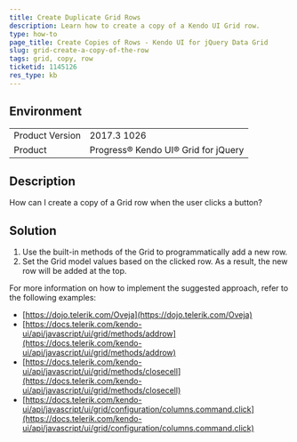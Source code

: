 ```yaml
---
title: Create Duplicate Grid Rows
description: Learn how to create a copy of a Kendo UI Grid row.
type: how-to
page_title: Create Copies of Rows - Kendo UI for jQuery Data Grid
slug: grid-create-a-copy-of-the-row
tags: grid, copy, row
ticketid: 1145126
res_type: kb
---
```


## Environment

<table>
	<tr>
		<td>Product Version</td>
		<td>2017.3 1026</td>
	</tr>
	<tr>
		<td>Product</td>
		<td>Progress® Kendo UI® Grid for jQuery</td> 
	</tr>
</table>


## Description

How can I create a copy of a Grid row when the user clicks a button?

## Solution

1. Use the built-in methods of the Grid to programmatically add a new row.
1. Set the Grid model values based on the clicked row. As a result, the new row will be added at the top.  

For more information on how to implement the suggested approach, refer to the following examples:
* [https://dojo.telerik.com/Oveja](https://dojo.telerik.com/Oveja)  
* [https://docs.telerik.com/kendo-ui/api/javascript/ui/grid/methods/addrow](https://docs.telerik.com/kendo-ui/api/javascript/ui/grid/methods/addrow)  
* [https://docs.telerik.com/kendo-ui/api/javascript/ui/grid/methods/closecell](https://docs.telerik.com/kendo-ui/api/javascript/ui/grid/methods/closecell)  
* [https://docs.telerik.com/kendo-ui/api/javascript/ui/grid/configuration/columns.command.click](https://docs.telerik.com/kendo-ui/api/javascript/ui/grid/configuration/columns.command.click)  
